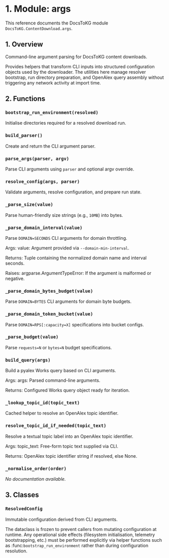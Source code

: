 # 1. Module: args

This reference documents the DocsToKG module ``DocsToKG.ContentDownload.args``.

## 1. Overview

Command-line argument parsing for DocsToKG content downloads.

Provides helpers that transform CLI inputs into structured configuration
objects used by the downloader. The utilities here manage resolver bootstrap,
run directory preparation, and OpenAlex query assembly without triggering any
network activity at import time.

## 2. Functions

### `bootstrap_run_environment(resolved)`

Initialise directories required for a resolved download run.

### `build_parser()`

Create and return the CLI argument parser.

### `parse_args(parser, argv)`

Parse CLI arguments using ``parser`` and optional argv override.

### `resolve_config(args, parser)`

Validate arguments, resolve configuration, and prepare run state.

### `_parse_size(value)`

Parse human-friendly size strings (e.g., ``10MB``) into bytes.

### `_parse_domain_interval(value)`

Parse ``DOMAIN=SECONDS`` CLI arguments for domain throttling.

Args:
value: Argument provided via ``--domain-min-interval``.

Returns:
Tuple containing the normalized domain name and interval seconds.

Raises:
argparse.ArgumentTypeError: If the argument is malformed or negative.

### `_parse_domain_bytes_budget(value)`

Parse ``DOMAIN=BYTES`` CLI arguments for domain byte budgets.

### `_parse_domain_token_bucket(value)`

Parse ``DOMAIN=RPS[:capacity=X]`` specifications into bucket configs.

### `_parse_budget(value)`

Parse ``requests=N`` or ``bytes=N`` budget specifications.

### `build_query(args)`

Build a pyalex Works query based on CLI arguments.

Args:
args: Parsed command-line arguments.

Returns:
Configured Works query object ready for iteration.

### `_lookup_topic_id(topic_text)`

Cached helper to resolve an OpenAlex topic identifier.

### `resolve_topic_id_if_needed(topic_text)`

Resolve a textual topic label into an OpenAlex topic identifier.

Args:
topic_text: Free-form topic text supplied via CLI.

Returns:
OpenAlex topic identifier string if resolved, else None.

### `_normalise_order(order)`

*No documentation available.*

## 3. Classes

### `ResolvedConfig`

Immutable configuration derived from CLI arguments.

The dataclass is frozen to prevent callers from mutating configuration at
runtime. Any operational side effects (filesystem initialisation, telemetry
bootstrapping, etc.) must be performed explicitly via helper functions such
as :func:`bootstrap_run_environment` rather than during configuration
resolution.
